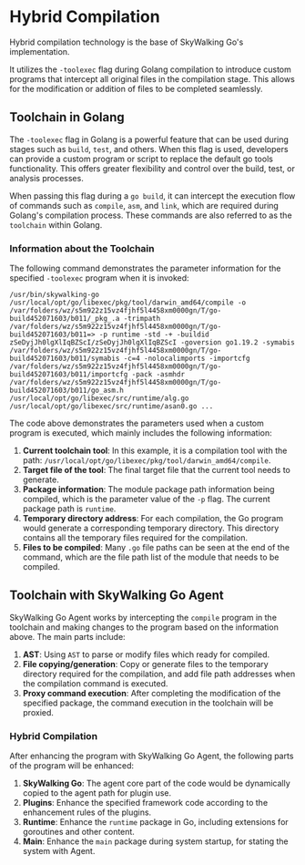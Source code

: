 # Hybrid Compilation

Hybrid compilation technology is the base of SkyWalking Go's implementation. 

It utilizes the `-toolexec` flag during Golang compilation to introduce custom programs that intercept all original files in the compilation stage. 
This allows for the modification or addition of files to be completed seamlessly.

## Toolchain in Golang

The `-toolexec` flag in Golang is a powerful feature that can be used during stages such as `build`, `test`, and others. 
When this flag is used, developers can provide a custom program or script to replace the default go tools functionality. 
This offers greater flexibility and control over the build, test, or analysis processes.

When passing this flag during a `go build`, it can intercept the execution flow of commands such as `compile`, `asm`, and `link`, 
which are required during Golang's compilation process. These commands are also referred to as the `toolchain` within Golang.

### Information about the Toolchain

The following command demonstrates the parameter information for the specified `-toolexec` program when it is invoked:

```shell
/usr/bin/skywalking-go /usr/local/opt/go/libexec/pkg/tool/darwin_amd64/compile -o /var/folders/wz/s5m922z15vz4fjhf5l4458xm0000gn/T/go-build452071603/b011/_pkg_.a -trimpath /var/folders/wz/s5m922z15vz4fjhf5l4458xm0000gn/T/go-build452071603/b011=> -p runtime -std -+ -buildid zSeDyjJh0lgXlIqBZScI/zSeDyjJh0lgXlIqBZScI -goversion go1.19.2 -symabis /var/folders/wz/s5m922z15vz4fjhf5l4458xm0000gn/T/go-build452071603/b011/symabis -c=4 -nolocalimports -importcfg /var/folders/wz/s5m922z15vz4fjhf5l4458xm0000gn/T/go-build452071603/b011/importcfg -pack -asmhdr /var/folders/wz/s5m922z15vz4fjhf5l4458xm0000gn/T/go-build452071603/b011/go_asm.h /usr/local/opt/go/libexec/src/runtime/alg.go /usr/local/opt/go/libexec/src/runtime/asan0.go ...
```

The code above demonstrates the parameters used when a custom program is executed, which mainly includes the following information:

1. **Current toolchain tool**: In this example, it is a compilation tool with the path: `/usr/local/opt/go/libexec/pkg/tool/darwin_amd64/compile`.
2. **Target file of the tool**: The final target file that the current tool needs to generate. 
3. **Package information**: The module package path information being compiled, which is the parameter value of the `-p` flag. The current package path is `runtime`.
4. **Temporary directory address**: For each compilation, the Go program would generate a corresponding temporary directory. This directory contains all the temporary files required for the compilation. 
5. **Files to be compiled**: Many `.go` file paths can be seen at the end of the command, which are the file path list of the module that needs to be compiled.

## Toolchain with SkyWalking Go Agent

SkyWalking Go Agent works by intercepting the `compile` program in the toolchain and making changes to the program based on the information above. The main parts include:

1. **AST**: Using `AST` to parse or modify files which ready for compiled.
2. **File copying/generation**: Copy or generate files to the temporary directory required for the compilation, and add file path addresses when the compilation command is executed.
3. **Proxy command execution**: After completing the modification of the specified package, the command execution in the toolchain will be proxied.

### Hybrid Compilation

After enhancing the program with SkyWalking Go Agent, the following parts of the program will be enhanced:

1. **SkyWalking Go**: The agent core part of the code would be dynamically copied to the agent path for plugin use.
2. **Plugins**: Enhance the specified framework code according to the enhancement rules of the plugins.
3. **Runtime**: Enhance the `runtime` package in Go, including extensions for goroutines and other content.
4. **Main**: Enhance the `main` package during system startup, for stating the system with Agent.

